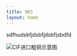 ```yaml
---
title: NO1
layout: home
---
```


sdfhudskfjdsbfjdsbfjsbdfd

![CIF进口粗铜示意图](https://basemetalwork-1322034489.cos.ap-shanghai.myqcloud.com/CIF%E8%BF%9B%E5%8F%A3%E7%B2%97%E9%93%9C.png)
